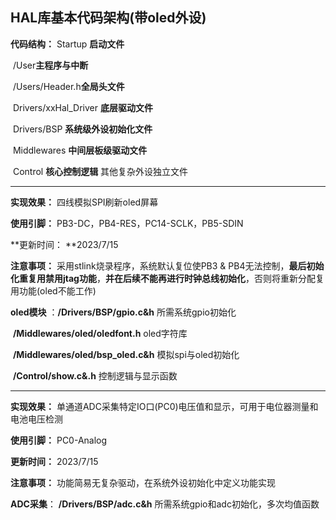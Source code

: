## HAL库基本代码架构(带oled外设)

**代码结构：** Startup **启动文件**

​				   /User**主程序与中断**

​				   /Users/Header.h**全局头文件**

​				   Drivers/xxHal_Driver **底层驱动文件**

​				   Drivers/BSP **系统级外设初始化文件**

​				   Middlewares **中间层板级驱动文件**

​				   Control **核心控制逻辑** 其他复杂外设独立文件

---

**实现效果：** 四线模拟SPI刷新oled屏幕

**使用引脚：** PB3-DC，PB4-RES，PC14-SCLK，PB5-SDIN

**更新时间： **2023/7/15

**注意事项：** 采用stlink烧录程序，系统默认复位使PB3 & PB4无法控制，**最后初始化重复用禁用jtag功能**，**并在后续不能再进行时钟总线初始化**，否则将重新分配复用功能(oled不能工作)

**oled模块** ：**/Drivers/BSP/gpio.c&h** 所需系统gpio初始化

​					**/Middlewares/oled/oledfont.h** oled字符库

​					**/Middlewares/oled/bsp_oled.c&h** 模拟spi与oled初始化

​					**/Control/show.c&.h** 控制逻辑与显示函数

---

**实现效果：** 单通道ADC采集特定IO口(PC0)电压值和显示，可用于电位器测量和电池电压检测

**使用引脚：** PC0-Analog

**更新时间：** 2023/7/15

**注意事项：** 功能简易无复杂驱动，在系统外设初始化中定义功能实现

**ADC采集**： **/Drivers/BSP/adc.c&h** 所需系统gpio和adc初始化，多次均值函数

​					

